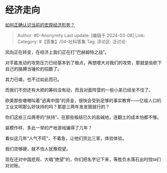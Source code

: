 # 经济走向
[如何正确认识当前的宏观经济形势？](https://www.zhihu.com/question/299689667/answer/3422610792)

> Author: #0-Anonymity
> Last update: [编辑于 2024-03-08]
> Link:
> Category: #【答集】/04-社科答集 
> Tag: 
> 评论区:
> 泛讨论:

风向正在转变，在经济上我们正在打“巴赫姆特之战”。

对手能发动的攻势压力已经基本到了极点，再想增大对我们的攻势，那就是些砍下自己的胳膊当锤抡的招数了。

其力已竭，也不过如此而已。

而我们不但还有大把的筹码没有动，而且对面阵营的一些小弟已经坐不住了。

欧美那些嗷嗷叫着“逃离中国”的资金，很快会受到足够的事实教育——亿级人口的工业文明那么好扶持的吗？那是三两年发发狠就行的？

你们这些三瓜两枣的“扶持”，在那些板结已久的盐碱地，连翻土的成本怕都不够。

装模作样、多此一举的产地游戏骗得了几年？

看似这几年“人气不旺”，不着急，让他们货比三家，体验体验。

我们货够硬，就不怕人犹豫观望。

现在还对中国悲观、大唱“绝望”的，你们把名字记下来，等胜负水落石出时找ta们对对账。